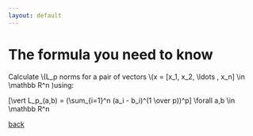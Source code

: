 ```yaml
---
layout: default
---
```


# The formula you need to know

<p>
Calculate \(L_p norms for a pair of vectors \(x = [x_1, x_2, \ldots , x_n] \in \mathbb R^n )using: 

\[\vert L_p_(a,b) = (\sum_{i=1}^n (a_i - b_i)^(1 \over p))^p\] \forall a,b \in \mathbb R^n
</p>

[back](./)

